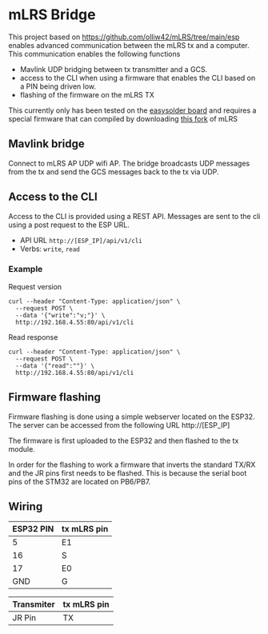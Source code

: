 # mLRS Bridge #

This project based on https://github.com/olliw42/mLRS/tree/main/esp enables advanced communication between the mLRS tx and a computer. This communication enables the following functions

- Mavlink UDP bridging between tx transmitter and a GCS.
- access to the CLI when using a firmware that enables the CLI based on a PIN being driven low.
- flashing of the firmware on the mLRS TX

This currently only has been tested on the [easysolder board](https://github.com/olliw42/mLRS-docu/blob/master/docs/E77_EASYSOLDER.md) and requires a special firmware that can compiled by downloading [this fork](https://github.com/ecarjat/mLRS) of mLRS 

## Mavlink bridge ##

Connect to mLRS AP UDP wifi AP. The bridge broadcasts UDP messages from the tx and send the GCS messages back to the tx via UDP.

## Access to the CLI ##

Access to the CLI is provided using a REST API. Messages are sent to the cli using a post request to the ESP URL.
- API URL `http://[ESP_IP]/api/v1/cli`
- Verbs: `write`, `read`

### Example ####

Request version

```
curl --header "Content-Type: application/json" \
  --request POST \
  --data '{"write":"v;"}' \
  http://192.168.4.55:80/api/v1/cli
```

Read response

```
curl --header "Content-Type: application/json" \
  --request POST \
  --data '{"read":""}' \
  http://192.168.4.55:80/api/v1/cli
```

## Firmware flashing ##

Firmware flashing is done using a simple webserver located on the ESP32. The server can be accessed from the following URL http://[ESP_IP]

The firmware is first uploaded to the ESP32 and then flashed to the tx module. 

In order for the flashing to work a firmware that inverts the standard TX/RX and the JR pins first needs to be flashed. This is because the serial boot pins of the STM32 are located on PB6/PB7.


## Wiring ##

| ESP32 PIN | tx mLRS pin |
|-----------|-------------|
|5| E1 |
|16|S|
|17|E0|
|GND|G|

| Transmiter | tx mLRS pin|
|------------|------------|
| JR Pin| TX|




